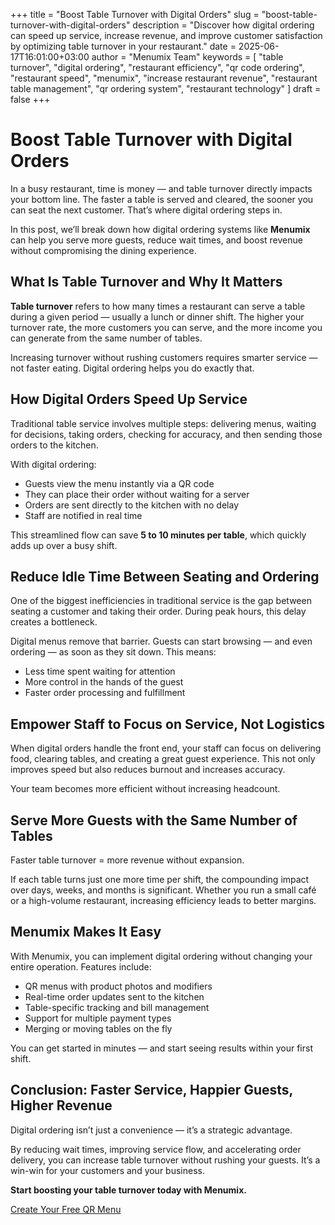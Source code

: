+++
title = "Boost Table Turnover with Digital Orders"
slug = "boost-table-turnover-with-digital-orders"
description = "Discover how digital ordering can speed up service, increase revenue, and improve customer satisfaction by optimizing table turnover in your restaurant."
date = 2025-06-17T16:01:00+03:00
author = "Menumix Team"
keywords = [
  "table turnover",
  "digital ordering",
  "restaurant efficiency",
  "qr code ordering",
  "restaurant speed",
  "menumix",
  "increase restaurant revenue",
  "restaurant table management",
  "qr ordering system",
  "restaurant technology"
]
draft = false
+++

# Boost Table Turnover with Digital Orders

In a busy restaurant, time is money — and table turnover directly impacts your bottom line. The faster a table is served and cleared, the sooner you can seat the next customer. That’s where digital ordering steps in.

In this post, we’ll break down how digital ordering systems like **Menumix** can help you serve more guests, reduce wait times, and boost revenue without compromising the dining experience.

## What Is Table Turnover and Why It Matters

**Table turnover** refers to how many times a restaurant can serve a table during a given period — usually a lunch or dinner shift. The higher your turnover rate, the more customers you can serve, and the more income you can generate from the same number of tables.

Increasing turnover without rushing customers requires smarter service — not faster eating. Digital ordering helps you do exactly that.

## How Digital Orders Speed Up Service

Traditional table service involves multiple steps: delivering menus, waiting for decisions, taking orders, checking for accuracy, and then sending those orders to the kitchen.

With digital ordering:

- Guests view the menu instantly via a QR code
- They can place their order without waiting for a server
- Orders are sent directly to the kitchen with no delay
- Staff are notified in real time

This streamlined flow can save **5 to 10 minutes per table**, which quickly adds up over a busy shift.

## Reduce Idle Time Between Seating and Ordering

One of the biggest inefficiencies in traditional service is the gap between seating a customer and taking their order. During peak hours, this delay creates a bottleneck.

Digital menus remove that barrier. Guests can start browsing — and even ordering — as soon as they sit down. This means:

- Less time spent waiting for attention
- More control in the hands of the guest
- Faster order processing and fulfillment

## Empower Staff to Focus on Service, Not Logistics

When digital orders handle the front end, your staff can focus on delivering food, clearing tables, and creating a great guest experience. This not only improves speed but also reduces burnout and increases accuracy.

Your team becomes more efficient without increasing headcount.

## Serve More Guests with the Same Number of Tables

Faster table turnover = more revenue without expansion.

If each table turns just one more time per shift, the compounding impact over days, weeks, and months is significant. Whether you run a small café or a high-volume restaurant, increasing efficiency leads to better margins.

## Menumix Makes It Easy

With Menumix, you can implement digital ordering without changing your entire operation. Features include:

- QR menus with product photos and modifiers
- Real-time order updates sent to the kitchen
- Table-specific tracking and bill management
- Support for multiple payment types
- Merging or moving tables on the fly

You can get started in minutes — and start seeing results within your first shift.

## Conclusion: Faster Service, Happier Guests, Higher Revenue

Digital ordering isn’t just a convenience — it’s a strategic advantage.

By reducing wait times, improving service flow, and accelerating order delivery, you can increase table turnover without rushing your guests. It’s a win-win for your customers and your business.

**Start boosting your table turnover today with Menumix.**

[Create Your Free QR Menu](#)
